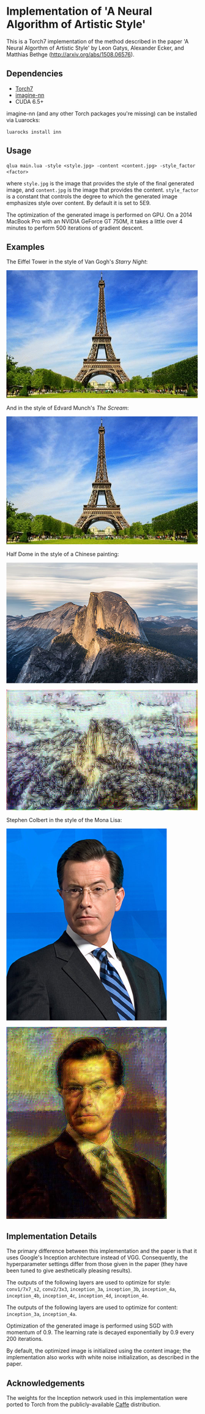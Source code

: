 # Implementation of 'A Neural Algorithm of Artistic Style'

This is a Torch7 implementation of the method described in the paper 
'A Neural Algorthm of Artistic Style' by Leon Gatys, Alexander Ecker, and Matthias Bethge (http://arxiv.org/abs/1508.06576).

## Dependencies

- [Torch7](https://github.com/torch/torch7)
- [imagine-nn](https://github.com/szagoruyko/imagine-nn)
- CUDA 6.5+

imagine-nn (and any other Torch packages you're missing) can be installed via Luarocks:

```
luarocks install inn
```

## Usage

```
qlua main.lua -style <style.jpg> -content <content.jpg> -style_factor <factor>
```

where `style.jpg` is the image that provides the style of the final generated image, and `content.jpg` is the image that provides the content. `style_factor` is a constant that controls the degree to which the generated image emphasizes style over content. By default it is set to 5E9.

The optimization of the generated image is performed on GPU. On a 2014 MacBook Pro with an NVIDIA GeForce GT 750M, it takes a little over 4 minutes to perform 500 iterations of gradient descent.

## Examples

The Eiffel Tower in the style of Van Gogh's *Starry Night*:

![](examples/starry_eiffel_short.gif)

And in the style of Edvard Munch's *The Scream*:

![](examples/eiffel_scream_short.gif)

Half Dome in the style of a Chinese painting:

![](examples/halfdome.jpg)

![](examples/chinese_halfdome.jpg)

Stephen Colbert in the style of the Mona Lisa:

![](examples/colbert.jpg)

![](examples/monalisa-colbert.jpg)

## Implementation Details

The primary difference between this implementation and the paper is that it uses Google's Inception architecture instead of VGG. Consequently, the hyperparameter settings differ from those given in the paper (they have been tuned to give aesthetically pleasing results).

The outputs of the following layers are used to optimize for style: `conv1/7x7_s2`, `conv2/3x3`, `inception_3a`, `inception_3b`, `inception_4a`, `inception_4b`, `inception_4c`, `inception_4d`, `inception_4e`.

The outputs of the following layers are used to optimize for content: `inception_3a`, `inception_4a`.

Optimization of the generated image is performed using SGD with momentum of 0.9. The learning rate is decayed exponentially by 0.9 every 200 iterations.

By default, the optimized image is initialized using the content image; the implementation also works with white noise initialization, as described in the paper.

## Acknowledgements

The weights for the Inception network used in this implementation were ported to Torch from the publicly-available [Caffe](https://github.com/BVLC/caffe/tree/master/models/bvlc_googlenet) distribution.

